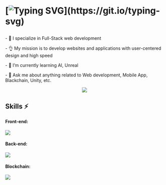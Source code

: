 <h1>

  [![Typing SVG](https://readme-typing-svg.demolab.com?font=Fira+Code&size=30&pause=1000&color=00ADEF&vCenter=true&width=750&height=45&lines=Hi,+I'm+a+senior+full-stack+developer!)](https://git.io/typing-svg)
</h1>
<p>- 🔭 I specialize in Full-Stack web development</p>
<p>- 👌 My mission is to develop websites and applications with user-centered design and high speed</p>
<p>- 🌱 I’m currently learning <span>AI, Unreal</span></p>
<p>- 💬 Ask me about anything related to <span>Web development, Mobile App, Blackchain, Unity, etc.</span></p>

<div align="center">
  <p  align="center">
  <img src="https://user-images.githubusercontent.com/73097560/115834477-dbab4500-a447-11eb-908a-139a6edaec5c.gif">             
  <br>
</div>
  
##  Skills ⚡
  
#### Front-end:
![](https://skillicons.dev/icons?i=react,nextjs,redux,java,js,ts,figma,html,css,bootstrap,tailwind,wordpress,nodejs,vite,unity,graphql,firebase,figma,materialui,svg)
  
#### Back-end:
![](https://skillicons.dev/icons?i=ts,py,php,wordpress,nodejs,express,cpp,graphql,mongodb,mysql,postgres)

#### Blockchain:
![](https://skillicons.dev/icons?i=java,ts,py,php,cpp,c)
<!--  
#### Tools:
![](https://skillicons.dev/icons?i=vscode,visualstudio,androidstudio,github,git,npm,docker,babel,postman,powershell)

<div align="center">
  <p  align="center">
  <img src="https://user-images.githubusercontent.com/73097560/115834477-dbab4500-a447-11eb-908a-139a6edaec5c.gif">             
  <br>
</div>

## 🌐 Connect With Me
<p align="left">
<a href="mailto:wowha201726@gmail.com" target="_blank"><img src="https://skillicons.dev/icons?i=gmail" height="48"/></a>
</p>-->
